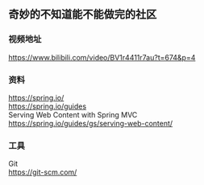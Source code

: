 ## 奇妙的不知道能不能做完的社区

### 视频地址
https://www.bilibili.com/video/BV1r4411r7au?t=674&p=4

### 资料
https://spring.io/  
https://spring.io/guides  
Serving Web Content with Spring MVC  
https://spring.io/guides/gs/serving-web-content/

### 工具
Git  
https://git-scm.com/